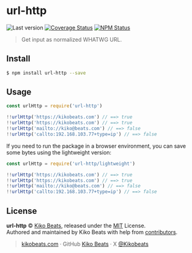 # url-http

![Last version](https://img.shields.io/github/tag/Kikobeats/url-http.svg?style=flat-square)
[![Coverage Status](https://img.shields.io/coveralls/Kikobeats/url-http.svg?style=flat-square)](https://coveralls.io/github/Kikobeats/url-http)
[![NPM Status](https://img.shields.io/npm/dm/url-http.svg?style=flat-square)](https://www.npmjs.org/package/url-http)

> Get input as normalized WHATWG URL.

## Install

```bash
$ npm install url-http --save
```

## Usage

```js
const urlHttp = require('url-http')

!!urlHttp('https://kikobeats.com') // ==> true
!!urlHttp('https://kikobeats.com') // ==> true
!!urlHttp('mailto://kiko@beats.com') // ==> false
!!urlHttp('callto:192.168.103.77+type=ip') // ==> false
```

If you need to run the package in a browser environment, you can save some bytes using the lightweight version:

```js
const urlHttp = require('url-http/lightweight')

!!urlHttp('https://kikobeats.com') // ==> true
!!urlHttp('https://kikobeats.com') // ==> true
!!urlHttp('mailto://kiko@beats.com') // ==> false
!!urlHttp('callto:192.168.103.77+type=ip') // ==> false
```

## License

**url-http** © [Kiko Beats](https://kikobeats.com), released under the [MIT](https://github.com/Kikobeats/url-http/blob/master/LICENSE.md) License.<br>
Authored and maintained by Kiko Beats with help from [contributors](https://github.com/Kikobeats/url-http/contributors).

> [kikobeats.com](https://kikobeats.com) · GitHub [Kiko Beats](https://github.com/Kikobeats) · X [@Kikobeats](https://x.com/Kikobeats)
